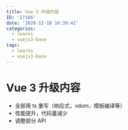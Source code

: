 ```yaml
---
title: Vue 3 升级内容
ID: '27166'
date: '2020-12-10 16:39:42'
categories:
  - learns
  - vuejs3-base
tags:
  - learns
  - vuejs3-base
---
```


# Vue 3 升级内容

- 全部用 ts 重写（响应式，vdom，模板编译等）
- 性能提升，代码量减少
- 调整部分 API
 
